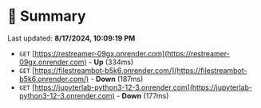 # 📖 Summary
Last updated: **8/17/2024, 10:09:19 PM**

- `GET` [https://restreamer-09gx.onrender.com](https://restreamer-09gx.onrender.com) - **Up** (334ms)
- `GET` [https://filestreambot-b5k6.onrender.com/](https://filestreambot-b5k6.onrender.com/) - **Down** (187ms)
- `GET` [https://jupyterlab-python3-12-3.onrender.com](https://jupyterlab-python3-12-3.onrender.com) - **Down** (177ms)
